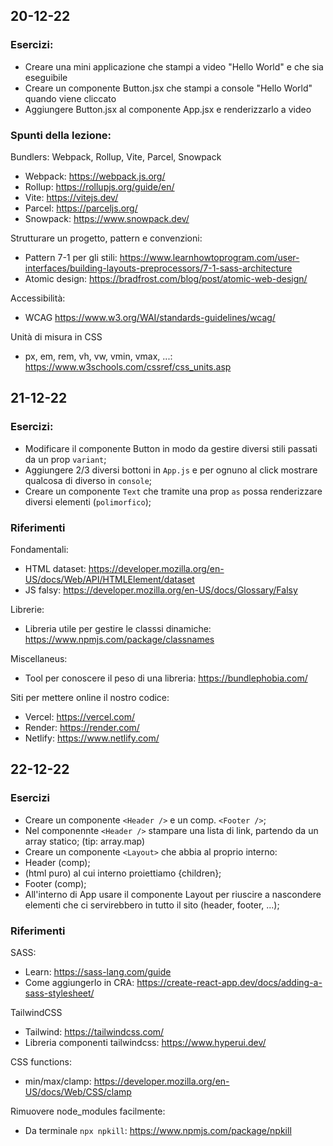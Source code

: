 ## 20-12-22

### Esercizi:
- Creare una mini applicazione che stampi a video "Hello World" e che sia eseguibile
- Creare un componente Button.jsx che stampi a console "Hello World" quando viene cliccato
- Aggiungere Button.jsx al componente App.jsx e renderizzarlo a video

### Spunti della lezione:

Bundlers: Webpack, Rollup, Vite, Parcel, Snowpack
- Webpack: https://webpack.js.org/
- Rollup: https://rollupjs.org/guide/en/
- Vite: https://vitejs.dev/
- Parcel: https://parceljs.org/
- Snowpack: https://www.snowpack.dev/

Strutturare un progetto, pattern e convenzioni:
- Pattern 7-1 per gli stili: https://www.learnhowtoprogram.com/user-interfaces/building-layouts-preprocessors/7-1-sass-architecture
- Atomic design: https://bradfrost.com/blog/post/atomic-web-design/

Accessibilità:
- WCAG https://www.w3.org/WAI/standards-guidelines/wcag/

Unità di misura in CSS
- px, em, rem, vh, vw, vmin, vmax, ...: https://www.w3schools.com/cssref/css_units.asp


## 21-12-22

### Esercizi:
- Modificare il componente Button in modo da gestire diversi stili passati da un prop `variant`;
- Aggiungere 2/3 diversi bottoni in `App.js` e per ognuno al click mostrare qualcosa di diverso in `console`;
- Creare un componente `Text` che tramite una prop `as` possa renderizzare diversi elementi (`polimorfico`);


### Riferimenti

Fondamentali:
- HTML dataset: https://developer.mozilla.org/en-US/docs/Web/API/HTMLElement/dataset
- JS falsy: https://developer.mozilla.org/en-US/docs/Glossary/Falsy

Librerie:
- Libreria utile per gestire le classsi dinamiche: https://www.npmjs.com/package/classnames

Miscellaneus:
- Tool per conoscere il peso di una libreria: https://bundlephobia.com/

Siti per mettere online il nostro codice:
- Vercel: https://vercel.com/
- Render: https://render.com/
- Netlify: https://www.netlify.com/


## 22-12-22

### Esercizi
- Creare un componente `<Header />` e un comp. `<Footer />`; 
- Nel componennte `<Header />` stampare una lista di link, partendo da un array statico; (tip: array.map)
- Creare un componente `<Layout>` che abbia al proprio interno: 
 - Header (comp);
 - <main> (html puro) al cui interno proiettiamo {children};
 - Footer (comp);
- All'interno di App usare il componente Layout per riuscire a nascondere elementi che ci servirebbero in tutto il sito (header, footer, ...);


### Riferimenti

SASS:
- Learn: https://sass-lang.com/guide
- Come aggiungerlo in CRA: https://create-react-app.dev/docs/adding-a-sass-stylesheet/ 

TailwindCSS
- Tailwind: https://tailwindcss.com/ 
- Libreria componenti tailwindcss: https://www.hyperui.dev/ 

CSS functions:
- min/max/clamp: https://developer.mozilla.org/en-US/docs/Web/CSS/clamp 

Rimuovere node_modules facilmente: 
- Da terminale `npx npkill`: https://www.npmjs.com/package/npkill